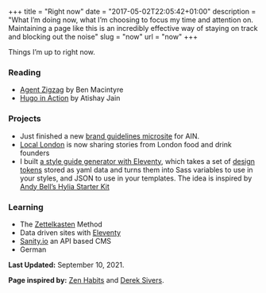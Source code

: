 +++
title = "Right now"
date = "2017-05-02T22:05:42+01:00"
description = "What I’m doing now, what I’m choosing to focus my time and attention on. Maintaining a page like this is an incredibly effective way of staying on track and blocking out the noise"
slug = "now"
url = "now"
+++

Things I’m up to right now.

### Reading

- [Agent Zigzag](https://www.goodreads.com/book/show/655627.Agent_Zigzag) by Ben Macintyre
- [Hugo in Action](https://www.goodreads.com/book/show/50515045-hugo-in-action) by Atishay Jain


### Projects
- Just finished a new [brand guidelines microsite](https://epic-mayer-9d22cf.netlify.app/) for AIN.
- [Local London](https://locallondon.life/interview) is now sharing stories from London food and drink founders
- I built [a style guide generator with Eleventy](https://github.com/harrycresswell/design-tokens-eleventy), which takes a set of [design tokens](https://css-tricks.com/what-are-design-tokens/) stored as yaml data and turns them into Sass variables to use in your styles, and JSON to use in your templates. The idea is inspired by [Andy Bell’s Hylia Starter Kit](https://hylia.website/styleguide/)

### Learning

- The [Zettelkasten](https://zettelkasten.de/) Method
- Data driven sites with [Eleventy](https://11ty.dev/)
- [Sanity.io](https://www.sanity.io/) an API based CMS
- German

**Last Updated:** September 10, 2021.

**Page inspired by:** [Zen Habits](https://zenhabits.net/now/) and [Derek Sivers](https://nownownow.com/about).

